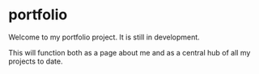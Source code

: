 # portfolio

Welcome to my portfolio project.  It is still in development.

This will function both as a page about me and as a central hub of all my projects to date.

